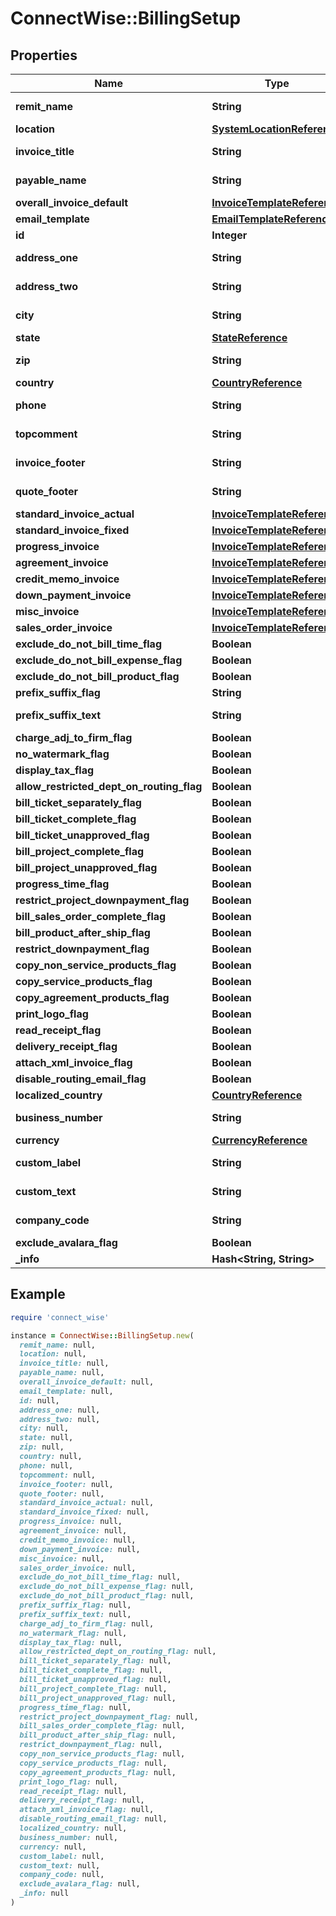 # ConnectWise::BillingSetup

## Properties

| Name | Type | Description | Notes |
| ---- | ---- | ----------- | ----- |
| **remit_name** | **String** |  Max length: 50; |  |
| **location** | [**SystemLocationReference**](SystemLocationReference.md) |  |  |
| **invoice_title** | **String** |  Max length: 50; |  |
| **payable_name** | **String** |  Max length: 50; |  |
| **overall_invoice_default** | [**InvoiceTemplateReference**](InvoiceTemplateReference.md) |  |  |
| **email_template** | [**EmailTemplateReference**](EmailTemplateReference.md) |  |  |
| **id** | **Integer** |  | [optional] |
| **address_one** | **String** |  Max length: 50; | [optional] |
| **address_two** | **String** |  Max length: 50; | [optional] |
| **city** | **String** |  Max length: 50; | [optional] |
| **state** | [**StateReference**](StateReference.md) |  | [optional] |
| **zip** | **String** |  Max length: 12; | [optional] |
| **country** | [**CountryReference**](CountryReference.md) |  | [optional] |
| **phone** | **String** |  Max length: 15; | [optional] |
| **topcomment** | **String** |  Max length: 4000; | [optional] |
| **invoice_footer** | **String** |  Max length: 500; | [optional] |
| **quote_footer** | **String** |  Max length: 1000; | [optional] |
| **standard_invoice_actual** | [**InvoiceTemplateReference**](InvoiceTemplateReference.md) |  | [optional] |
| **standard_invoice_fixed** | [**InvoiceTemplateReference**](InvoiceTemplateReference.md) |  | [optional] |
| **progress_invoice** | [**InvoiceTemplateReference**](InvoiceTemplateReference.md) |  | [optional] |
| **agreement_invoice** | [**InvoiceTemplateReference**](InvoiceTemplateReference.md) |  | [optional] |
| **credit_memo_invoice** | [**InvoiceTemplateReference**](InvoiceTemplateReference.md) |  | [optional] |
| **down_payment_invoice** | [**InvoiceTemplateReference**](InvoiceTemplateReference.md) |  | [optional] |
| **misc_invoice** | [**InvoiceTemplateReference**](InvoiceTemplateReference.md) |  | [optional] |
| **sales_order_invoice** | [**InvoiceTemplateReference**](InvoiceTemplateReference.md) |  | [optional] |
| **exclude_do_not_bill_time_flag** | **Boolean** |  | [optional] |
| **exclude_do_not_bill_expense_flag** | **Boolean** |  | [optional] |
| **exclude_do_not_bill_product_flag** | **Boolean** |  | [optional] |
| **prefix_suffix_flag** | **String** |  | [optional] |
| **prefix_suffix_text** | **String** |  Max length: 5; | [optional] |
| **charge_adj_to_firm_flag** | **Boolean** |  | [optional] |
| **no_watermark_flag** | **Boolean** |  | [optional] |
| **display_tax_flag** | **Boolean** |  | [optional] |
| **allow_restricted_dept_on_routing_flag** | **Boolean** |  | [optional] |
| **bill_ticket_separately_flag** | **Boolean** |  | [optional] |
| **bill_ticket_complete_flag** | **Boolean** |  | [optional] |
| **bill_ticket_unapproved_flag** | **Boolean** |  | [optional] |
| **bill_project_complete_flag** | **Boolean** |  | [optional] |
| **bill_project_unapproved_flag** | **Boolean** |  | [optional] |
| **progress_time_flag** | **Boolean** |  | [optional] |
| **restrict_project_downpayment_flag** | **Boolean** |  | [optional] |
| **bill_sales_order_complete_flag** | **Boolean** |  | [optional] |
| **bill_product_after_ship_flag** | **Boolean** |  | [optional] |
| **restrict_downpayment_flag** | **Boolean** |  | [optional] |
| **copy_non_service_products_flag** | **Boolean** |  | [optional] |
| **copy_service_products_flag** | **Boolean** |  | [optional] |
| **copy_agreement_products_flag** | **Boolean** |  | [optional] |
| **print_logo_flag** | **Boolean** |  | [optional] |
| **read_receipt_flag** | **Boolean** |  | [optional] |
| **delivery_receipt_flag** | **Boolean** |  | [optional] |
| **attach_xml_invoice_flag** | **Boolean** |  | [optional] |
| **disable_routing_email_flag** | **Boolean** |  | [optional] |
| **localized_country** | [**CountryReference**](CountryReference.md) |  | [optional] |
| **business_number** | **String** |  Max length: 50; | [optional] |
| **currency** | [**CurrencyReference**](CurrencyReference.md) |  | [optional] |
| **custom_label** | **String** |  Max length: 50; | [optional] |
| **custom_text** | **String** |  Max length: 500; | [optional] |
| **company_code** | **String** |  Max length: 250; | [optional] |
| **exclude_avalara_flag** | **Boolean** |  | [optional] |
| **_info** | **Hash&lt;String, String&gt;** |  | [optional] |

## Example

```ruby
require 'connect_wise'

instance = ConnectWise::BillingSetup.new(
  remit_name: null,
  location: null,
  invoice_title: null,
  payable_name: null,
  overall_invoice_default: null,
  email_template: null,
  id: null,
  address_one: null,
  address_two: null,
  city: null,
  state: null,
  zip: null,
  country: null,
  phone: null,
  topcomment: null,
  invoice_footer: null,
  quote_footer: null,
  standard_invoice_actual: null,
  standard_invoice_fixed: null,
  progress_invoice: null,
  agreement_invoice: null,
  credit_memo_invoice: null,
  down_payment_invoice: null,
  misc_invoice: null,
  sales_order_invoice: null,
  exclude_do_not_bill_time_flag: null,
  exclude_do_not_bill_expense_flag: null,
  exclude_do_not_bill_product_flag: null,
  prefix_suffix_flag: null,
  prefix_suffix_text: null,
  charge_adj_to_firm_flag: null,
  no_watermark_flag: null,
  display_tax_flag: null,
  allow_restricted_dept_on_routing_flag: null,
  bill_ticket_separately_flag: null,
  bill_ticket_complete_flag: null,
  bill_ticket_unapproved_flag: null,
  bill_project_complete_flag: null,
  bill_project_unapproved_flag: null,
  progress_time_flag: null,
  restrict_project_downpayment_flag: null,
  bill_sales_order_complete_flag: null,
  bill_product_after_ship_flag: null,
  restrict_downpayment_flag: null,
  copy_non_service_products_flag: null,
  copy_service_products_flag: null,
  copy_agreement_products_flag: null,
  print_logo_flag: null,
  read_receipt_flag: null,
  delivery_receipt_flag: null,
  attach_xml_invoice_flag: null,
  disable_routing_email_flag: null,
  localized_country: null,
  business_number: null,
  currency: null,
  custom_label: null,
  custom_text: null,
  company_code: null,
  exclude_avalara_flag: null,
  _info: null
)
```

